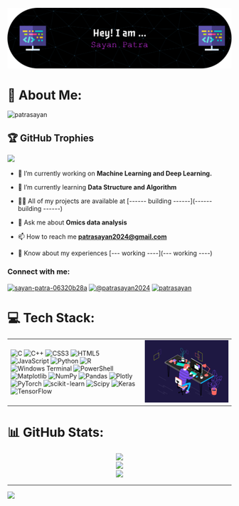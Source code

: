 <!--header -->
![Header](./img/github-header-banner.png)

<!-- middle -->
# 💫 About Me:
<p align="left"> <img src="https://komarev.com/ghpvc/?username=patrasayan&label=Profile%20views&color=0e75b6&style=flat" alt="patrasayan" /> </p>

## 🏆 GitHub Trophies
![](https://github-profile-trophy.vercel.app/?username=PatraSayan&theme=onedark&no-frame=true&no-bg=false&margin-w=4)

- 🔭 I’m currently working on **Machine Learning and Deep Learning.**

- 🌱 I’m currently learning **Data Structure and Algorithm**

- 👨‍💻 All of my projects are available at [------ building ------](------ building ------)

- 💬 Ask me about **Omics data analysis**

- 📫 How to reach me **patrasayan2024@gmail.com**

- 📄 Know about my experiences [--- working ----](--- working ----)

<h3 align="left">Connect with me:</h3>
<p align="left">
<a href="https://linkedin.com/in/sayan-patra-06320b28a" target="blank"><img align="center" src="https://raw.githubusercontent.com/rahuldkjain/github-profile-readme-generator/master/src/images/icons/Social/linked-in-alt.svg" alt="sayan-patra-06320b28a" height="30" width="40" /></a>
<a href="https://www.hackerrank.com/@patrasayan2024" target="blank"><img align="center" src="https://raw.githubusercontent.com/rahuldkjain/github-profile-readme-generator/master/src/images/icons/Social/hackerrank.svg" alt="@patrasayan2024" height="30" width="40" /></a>
<a href="https://www.leetcode.com/patrasayan" target="blank"><img align="center" src="https://raw.githubusercontent.com/rahuldkjain/github-profile-readme-generator/master/src/images/icons/Social/leet-code.svg" alt="patrasayan" height="30" width="40" /></a>
</p>


# 💻 Tech Stack:

<table>
  <tr>
    <!-- Left Side: Tech Stack -->
    <td width="60%">
      
![C](https://img.shields.io/badge/c-%2300599C.svg?style=for-the-badge&logo=c&logoColor=white) 
![C++](https://img.shields.io/badge/c++-%2300599C.svg?style=for-the-badge&logo=c%2B%2B&logoColor=white) ![CSS3](https://img.shields.io/badge/css3-%231572B6.svg?style=for-the-badge&logo=css3&logoColor=white) ![HTML5](https://img.shields.io/badge/html5-%23E34F26.svg?style=for-the-badge&logo=html5&logoColor=white) ![JavaScript](https://img.shields.io/badge/javascript-%23323330.svg?style=for-the-badge&logo=javascript&logoColor=%23F7DF1E) ![Python](https://img.shields.io/badge/python-3670A0?style=for-the-badge&logo=python&logoColor=ffdd54) ![R](https://img.shields.io/badge/r-%23276DC3.svg?style=for-the-badge&logo=r&logoColor=white) ![Windows Terminal](https://img.shields.io/badge/Windows%20Terminal-%234D4D4D.svg?style=for-the-badge&logo=windows-terminal&logoColor=white) ![PowerShell](https://img.shields.io/badge/PowerShell-%235391FE.svg?style=for-the-badge&logo=powershell&logoColor=white) ![Matplotlib](https://img.shields.io/badge/Matplotlib-%23ffffff.svg?style=for-the-badge&logo=Matplotlib&logoColor=black) ![NumPy](https://img.shields.io/badge/numpy-%23013243.svg?style=for-the-badge&logo=numpy&logoColor=white) ![Pandas](https://img.shields.io/badge/pandas-%23150458.svg?style=for-the-badge&logo=pandas&logoColor=white) ![Plotly](https://img.shields.io/badge/Plotly-%233F4F75.svg?style=for-the-badge&logo=plotly&logoColor=white) ![PyTorch](https://img.shields.io/badge/PyTorch-%23EE4C2C.svg?style=for-the-badge&logo=PyTorch&logoColor=white) ![scikit-learn](https://img.shields.io/badge/scikit--learn-%23F7931E.svg?style=for-the-badge&logo=scikit-learn&logoColor=white) ![Scipy](https://img.shields.io/badge/SciPy-%230C55A5.svg?style=for-the-badge&logo=scipy&logoColor=%white) ![Keras](https://img.shields.io/badge/Keras-%23D00000.svg?style=for-the-badge&logo=Keras&logoColor=white) ![TensorFlow](https://img.shields.io/badge/TensorFlow-%23FF6F00.svg?style=for-the-badge&logo=TensorFlow&logoColor=white)

</td>
    <!-- Right Side: GIF -->
    <td width="40%" align="center">
      <img src="./img/gif_github.gif" alt="patrasayan" width="300"/>
    </td>
  </tr>
</table>

# 📊 GitHub Stats:

<div align="center">
  
![](https://github-readme-stats.vercel.app/api?username=PatraSayan&theme=dark&hide_border=false&include_all_commits=true&count_private=true)<br/>
![](https://nirzak-streak-stats.vercel.app/?user=PatraSayan&theme=dark&hide_border=false)<br/>
![](https://github-readme-stats.vercel.app/api/top-langs/?username=PatraSayan&theme=dark&hide_border=false&include_all_commits=true&count_private=true&layout=compact)

</div>


---

[![](https://visitcount.itsvg.in/api?id=PatraSayan&icon=0&color=6)](https://visitcount.itsvg.in)



